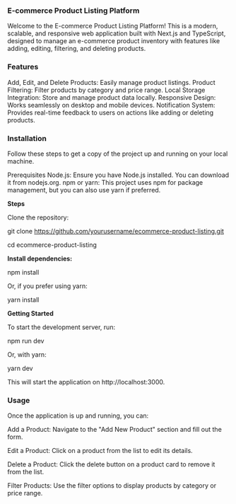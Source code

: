 ### E-commerce Product Listing Platform
Welcome to the E-commerce Product Listing Platform! This is a modern, scalable, and responsive web application built with Next.js and TypeScript, designed to manage an e-commerce product inventory with features like adding, editing, filtering, and deleting products.

### Features
Add, Edit, and Delete Products: Easily manage product listings.
Product Filtering: Filter products by category and price range.
Local Storage Integration: Store and manage product data locally.
Responsive Design: Works seamlessly on desktop and mobile devices.
Notification System: Provides real-time feedback to users on actions like adding or deleting products.

### Installation
Follow these steps to get a copy of the project up and running on your local machine.

Prerequisites
Node.js: Ensure you have Node.js installed. You can download it from nodejs.org.
npm or yarn: This project uses npm for package management, but you can also use yarn if preferred.

**Steps**

Clone the repository:

git clone https://github.com/yourusername/ecommerce-product-listing.git

cd ecommerce-product-listing

**Install dependencies:**

npm install

Or, if you prefer using yarn:

yarn install

**Getting Started**

To start the development server, run:

npm run dev

Or, with yarn:

yarn dev

This will start the application on http://localhost:3000.

### Usage
Once the application is up and running, you can:

Add a Product: Navigate to the "Add New Product" section and fill out the form.

Edit a Product: Click on a product from the list to edit its details.

Delete a Product: Click the delete button on a product card to remove it from the list.

Filter Products: Use the filter options to display products by category or price range.




